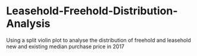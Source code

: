 # Leasehold-Freehold-Distribution-Analysis
Using a split violin plot to analyse the distribution of freehold and leasehold new and existing median purchase price in 2017
